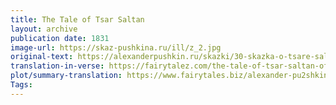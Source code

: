 ```yaml
---
title: The Tale of Tsar Saltan
layout: archive
publication date: 1831
image-url: https://skaz-pushkina.ru/ill/z_2.jpg
original-text: https://alexanderpushkin.ru/skazki/30-skazka-o-tsare-saltane-1831.html
translation-in-verse: https://fairytalez.com/the-tale-of-tsar-saltan-of-his-son-the-renowned-and-mighty-bogatyr-prince-gvidon-saltanovich-and-of-the-beautiful-princess-swan/
plot/summary-translation: https://www.fairytales.biz/alexander-pu2shkin/the-tale-of-tsar-saltan.html
Tags:
---
```

